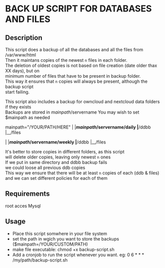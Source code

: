 BACK UP SCRIPT FOR DATABASES AND FILES
======================================

## Description  
 This script does a backup of all the databases and all the files from /var/www/html  
 Then it maintans copies of the newest `n` files in each folder.  
 The deletion of oldest copies is not based on file creation (date older thax XX days), but on   
 minimum number of files that have to be present in backup folder.  
 This way it ensures that `n` copies will always be present, although the backup script  
 start failing.  

 This script also includes a backup for owncloud and nextcloud data folders  
 if they exists  
 Backups are stored in $mainpath/$servername 
 You may wish to set $mainpath as needed  

 mainpath="/YOUR/PATH/HERE"
 |
 |__$mainpath/$servername/daily
               |__/ddbb
               |__/files

 |
 |__$mainpath/$servername/weekly
               |__/ddbb
               |__/files

 It's better to store copies in different folders, as this script  
 will delete older copies, leaving only newest `n` ones  
 If we put in same directory and ddbb backup fails   
 we could loose all previous ddb copies  
 This way we ensure that there will be at least `n` copies of each (ddb & files)  
 and we can set different policies for each of them  

## Requirements
root acces
Mysql


## Usage
- Place this script somwhere in your file system
- set the path in wgich you want to store the backups ($mainpath=/YOUR/CUSTOM/PATH)
- make file executable: chmod +x backup-script.sh
- Add a cronjob to run the script whenever you want. 
eg: 0 6 * * * /my/path/backup-script.sh


